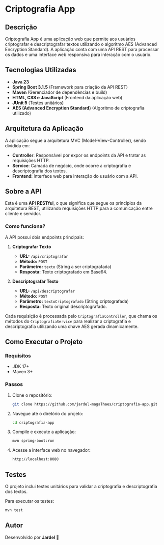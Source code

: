 # Criptografia App

## Descrição
Criptografia App é uma aplicação web que permite aos usuários criptografar e descriptografar textos utilizando o algoritmo AES (Advanced Encryption Standard). A aplicação conta com uma API REST para processar os dados e uma interface web responsiva para interação com o usuário.

## Tecnologias Utilizadas
- **Java 23**
- **Spring Boot 3.1.5** (Framework para criação da API REST)
- **Maven** (Gerenciador de dependências e build)
- **HTML, CSS e JavaScript** (Frontend da aplicação web)
- **JUnit 5** (Testes unitários)
- **AES (Advanced Encryption Standard)** (Algoritmo de criptografia utilizado)

## Arquitetura da Aplicação
A aplicação segue a arquitetura MVC (Model-View-Controller), sendo dividida em:

- **Controller**: Responsável por expor os endpoints da API e tratar as requisições HTTP.
- **Service**: Camada de negócio, onde ocorre a criptografia e descriptografia dos textos.
- **Frontend**: Interface web para interação do usuário com a API.

## Sobre a API
Esta é uma **API RESTful**, o que significa que segue os princípios da arquitetura REST, utilizando requisições HTTP para a comunicação entre cliente e servidor.

### Como funciona?
A API possui dois endpoints principais:

1. **Criptografar Texto**
    - **URL:** `/api/criptografar`
    - **Método:** `POST`
    - **Parâmetro:** `texto` (String a ser criptografada)
    - **Resposta:** Texto criptografado em Base64.

2. **Descriptografar Texto**
    - **URL:** `/api/descriptografar`
    - **Método:** `POST`
    - **Parâmetro:** `textoCriptografado` (String criptografada)
    - **Resposta:** Texto original descriptografado.

Cada requisição é processada pelo `CriptografiaController`, que chama os métodos do `CriptografiaService` para realizar a criptografia e descriptografia utilizando uma chave AES gerada dinamicamente.

## Como Executar o Projeto

### Requisitos
- JDK 17+
- Maven 3+

### Passos
1. Clone o repositório:
   ```sh
   git clone https://github.com/jardel-magalhaes/criptografia-app.git
   ```
2. Navegue até o diretório do projeto:
   ```sh
   cd criptografia-app
   ```
3. Compile e execute a aplicação:
   ```sh
   mvn spring-boot:run
   ```
4. Acesse a interface web no navegador:
   ```sh
   http://localhost:8080
   ```

## Testes
O projeto inclui testes unitários para validar a criptografia e descriptografia dos textos.

Para executar os testes:
```sh
mvn test
```

## Autor
Desenvolvido por **Jardel** 🚀

